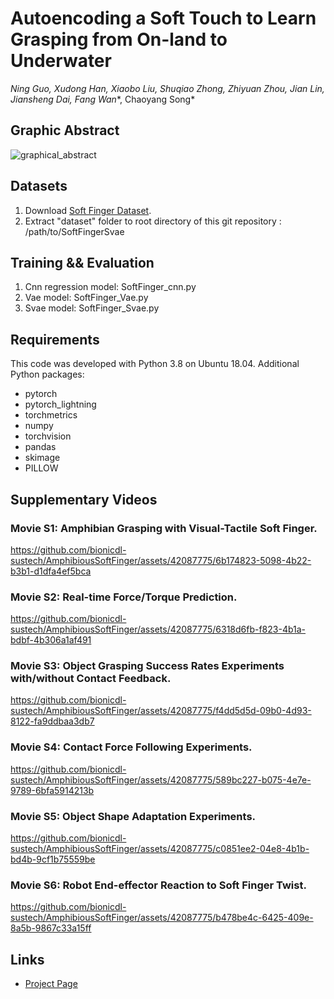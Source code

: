 # Autoencoding a Soft Touch to Learn Grasping from On-land to Underwater
*Ning Guo, Xudong Han, Xiaobo Liu, Shuqiao Zhong, Zhiyuan Zhou, Jian Lin, Jiansheng Dai, Fang Wan**, Chaoyang Song*


## Graphic Abstract
![graphical_abstract](https://github.com/bionicdl-sustech/AmphibiousSoftFinger/assets/42087775/6b8aeedf-3895-4105-977d-6d2db1ae758d)


## Datasets

1. Download [Soft Finger Dataset](https://drive.google.com/file/d/19CmZHYsDnuvNeUjVXZHiOqFZsTBYsM9z/view?usp=sharing). 
2. Extract "dataset" folder to root directory of this git repository : /path/to/SoftFingerSvae


## Training && Evaluation

1. Cnn regression model: SoftFinger_cnn.py
2. Vae model: SoftFinger_Vae.py
3. Svae model: SoftFinger_Svae.py


## Requirements

This code was developed with Python 3.8 on Ubuntu 18.04.  Additional Python packages:

- pytorch
- pytorch_lightning
- torchmetrics
- numpy
- torchvision
- pandas
- skimage
- PILLOW

## Supplementary Videos

### Movie S1: Amphibian Grasping with Visual-Tactile Soft Finger.
https://github.com/bionicdl-sustech/AmphibiousSoftFinger/assets/42087775/6b174823-5098-4b22-b3b1-d1dfa4ef5bca

### Movie S2: Real-time Force/Torque Prediction.
https://github.com/bionicdl-sustech/AmphibiousSoftFinger/assets/42087775/6318d6fb-f823-4b1a-bdbf-4b306a1af491

### Movie S3: Object Grasping Success Rates Experiments with/without Contact Feedback.
https://github.com/bionicdl-sustech/AmphibiousSoftFinger/assets/42087775/f4dd5d5d-09b0-4d93-8122-fa9ddbaa3db7


### Movie S4: Contact Force Following Experiments.
https://github.com/bionicdl-sustech/AmphibiousSoftFinger/assets/42087775/589bc227-b075-4e7e-9789-6bfa5914213b


### Movie S5: Object Shape Adaptation Experiments.
https://github.com/bionicdl-sustech/AmphibiousSoftFinger/assets/42087775/c0851ee2-04e8-4b1b-bd4b-9cf1b75559be


### Movie S6: Robot End-effector Reaction to Soft Finger Twist.

https://github.com/bionicdl-sustech/AmphibiousSoftFinger/assets/42087775/b478be4c-6425-409e-8a5b-9867c33a15ff




## Links

- [Project Page](https://gabriel-ning.github.io/research/softfingerlearning/)
